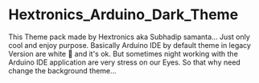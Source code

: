 # Hextronics_Arduino_Dark_Theme
This Theme pack made by Hextronics aka Subhadip samanta... Just only cool and enjoy purpose. Basically Arduino IDE by default theme in legacy Version are white 🤍 and it's ok. But sometimes night working with the Arduino IDE application are very stress on our Eyes. So that why need change the background theme...
